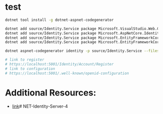 # test
```sh
dotnet tool install -g dotnet-aspnet-codegenerator

dotnet add source/Identity.Service package Microsoft.VisualStudio.Web.CodeGeneration.Design
dotnet add source/Identity.Service package Microsoft.AspNetCore.Identity.UI
dotnet add source/Identity.Service package Microsoft.EntityFrameworkCore.Design
dotnet add source/Identity.Service package Microsoft.EntityFrameworkCore.SqlServer

dotnet aspnet-codegenerator identity -p source/Identity.Service --files "Account.Register"

# link to register
# https://localhost:5001/Identity/Account/Register
# link to configuration
# https://localhost:5001/.well-known/openid-configuration
```

# Additional Resources: 
* [link](https://docs.microsoft.com/en-us/aspnet/core/security/authentication/identity?view=aspnetcore-5.0&tabs=netcore-cli)# NET-Identity-Server-4
